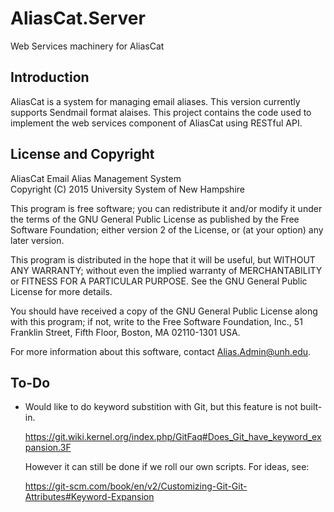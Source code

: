 <!-- Source File: https://github.com/Bill-Costa/AliasCat.Server/README.md -->
<!-- This file is formatted in "GitHub Flavored Markdown".                -->
<!-- DO NOT EDIT DERIVATIVE FILES LIKE README.html                        -->
<!-- Edit the source file instead.				          -->

# AliasCat.Server

Web Services machinery for AliasCat

## Introduction ##

AliasCat is a system for managing email aliases.  This version
currently supports Sendmail format alaises.  This project contains the
code used to implement the web services component of AliasCat using
RESTful API.

## License and Copyright ##

AliasCat Email Alias Management System  
Copyright (C) 2015  University System of New Hampshire  

This program is free software; you can redistribute it and/or modify
it under the terms of the GNU General Public License as published by
the Free Software Foundation; either version 2 of the License, or (at
your option) any later version.

This program is distributed in the hope that it will be useful, but
WITHOUT ANY WARRANTY; without even the implied warranty of
MERCHANTABILITY or FITNESS FOR A PARTICULAR PURPOSE.  See the GNU
General Public License for more details.

You should have received a copy of the GNU General Public License
along with this program; if not, write to the Free Software
Foundation, Inc., 51 Franklin Street, Fifth Floor, Boston, MA
02110-1301 USA.

For more information about this software, contact <Alias.Admin@unh.edu>.

## To-Do ##

- Would like to do keyword substition with Git, but this feature is
  not built-in.
  
    <https://git.wiki.kernel.org/index.php/GitFaq#Does_Git_have_keyword_expansion.3F>
  
  However it can still be done if we roll our own scripts.  For ideas,
  see:

    <https://git-scm.com/book/en/v2/Customizing-Git-Git-Attributes#Keyword-Expansion>

<!-- EOF: README.md -->
